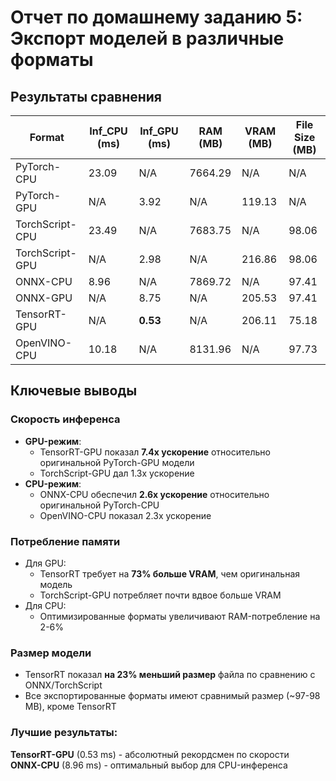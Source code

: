 # Отчет по домашнему заданию 5: Экспорт моделей в различные форматы


## Результаты сравнения

| Format            | Inf_CPU (ms) | Inf_GPU (ms) | RAM (MB)   | VRAM (MB)  | File Size (MB) |
|-------------------|--------------|--------------|------------|------------|----------------|
| PyTorch-CPU       | 23.09        | N/A          | 7664.29    | N/A        | N/A            |
| PyTorch-GPU       | N/A          | 3.92         | N/A        | 119.13     | N/A            |
| TorchScript-CPU   | 23.49        | N/A          | 7683.75    | N/A        | 98.06          |
| TorchScript-GPU   | N/A          | 2.98         | N/A        | 216.86     | 98.06          |
| ONNX-CPU          | 8.96         | N/A          | 7869.72    | N/A        | 97.41          |
| ONNX-GPU          | N/A          | 8.75         | N/A        | 205.53     | 97.41          |
| TensorRT-GPU      | N/A          | **0.53**     | N/A        | 206.11     | 75.18          |
| OpenVINO-CPU      | 10.18        | N/A          | 8131.96    | N/A        | 97.73          |

## Ключевые выводы

### Скорость инференса
- **GPU-режим**:
  - TensorRT-GPU показал **7.4x ускорение** относительно оригинальной PyTorch-GPU модели
  - TorchScript-GPU дал 1.3x ускорение
- **CPU-режим**:
  - ONNX-CPU обеспечил **2.6x ускорение** относительно оригинальной PyTorch-CPU
  - OpenVINO-CPU показал 2.3x ускорение

### Потребление памяти
- Для GPU:
  - TensorRT требует на **73% больше VRAM**, чем оригинальная модель
  - TorchScript-GPU потребляет почти вдвое больше VRAM
- Для CPU:
  - Оптимизированные форматы увеличивают RAM-потребление на 2-6%

### Размер модели
- TensorRT показал **на 23% меньший размер** файла по сравнению с ONNX/TorchScript
- Все экспортированные форматы имеют сравнимый размер (~97-98 MB), кроме TensorRT

### Лучшие результаты:  
**TensorRT-GPU** (0.53 ms) - абсолютный рекордсмен по скорости  
**ONNX-CPU** (8.96 ms) - оптимальный выбор для CPU-инференса
